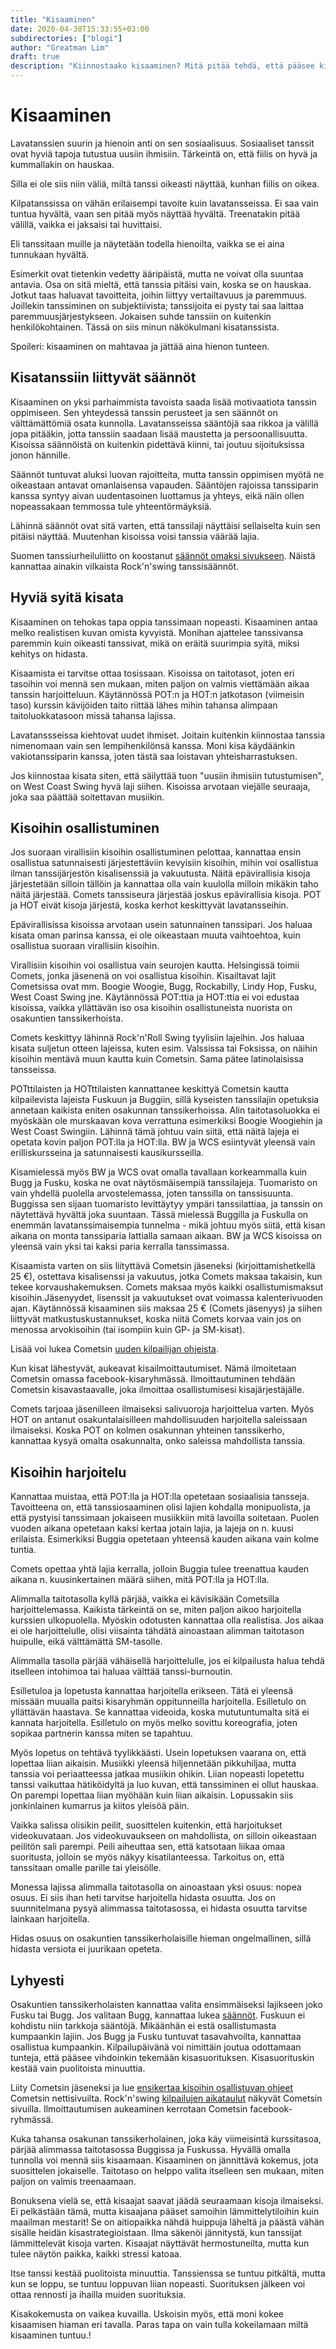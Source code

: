 ```yaml
---
title: "Kisaaminen"
date: 2020-04-30T15:33:55+03:00
subdirectories: ["blogi"]
author: "Greatman Lim"
draft: true
description: "Kiinnostaako kisaaminen? Mitä pitää tehdä, että pääsee kisaamaan ja minkälaista se on."
---
```

# Kisaaminen

Lavatanssien suurin ja hienoin anti on sen sosiaalisuus. Sosiaaliset tanssit ovat hyviä tapoja tutustua uusiin ihmisiin. Tärkeintä on, että fiilis on hyvä ja kummallakin on hauskaa.

Silla ei ole siis niin väliä, miltä tanssi oikeasti näyttää, kunhan fiilis on oikea.

Kilpatanssissa on vähän erilaisempi tavoite kuin lavatansseissa. Ei saa vain tuntua hyvältä, vaan sen pitää myös näyttää hyvältä. Treenatakin pitää välillä, vaikka ei jaksaisi tai huvittaisi.

Eli tanssitaan muille ja näytetään todella hienoilta, vaikka se ei aina tunnukaan hyvältä.

Esimerkit ovat tietenkin vedetty ääripäistä, mutta ne voivat olla suuntaa antavia. Osa on sitä mieltä, että tanssia pitäisi vain, koska se on hauskaa. Jotkut taas haluavat tavoitteita, joihin liittyy vertailtavuus ja paremmuus. Joillekin tanssiminen on subjektiivista; tanssijoita ei pysty tai saa laittaa paremmuusjärjestykseen. Jokaisen suhde tanssiin on kuitenkin henkilökohtainen. Tässä on siis minun näkökulmani kisatanssista.

Spoileri: kisaaminen on mahtavaa ja jättää aina hienon tunteen.

## Kisatanssiin liittyvät säännöt
Kisaaminen on yksi parhaimmista tavoista saada lisää motivaatiota tanssin oppimiseen. Sen yhteydessä tanssin perusteet ja sen säännöt on välttämättömiä osata kunnolla. Lavatansseissa sääntöjä saa rikkoa ja välillä jopa pitääkin, jotta tanssiin saadaan lisää maustetta ja persoonallisuutta. Kisoissa säännöistä on kuitenkin pidettävä kiinni, tai joutuu sijoituksissa jonon hännille.

Säännöt tuntuvat aluksi luovan rajoitteita, mutta tanssin oppimisen myötä ne oikeastaan antavat omanlaisensa vapauden. Sääntöjen rajoissa tanssiparin kanssa syntyy aivan uudentasoinen luottamus ja yhteys, eikä näin ollen nopeassakaan temmossa tule yhteentörmäyksiä.

Lähinnä säännöt ovat sitä varten, että tanssilaji näyttäisi sellaiselta kuin sen pitäisi näyttää. Muutenhan kisoissa voisi tanssia väärää lajia.

Suomen tanssiurheiluliitto on koostanut [säännöt omaksi sivukseen](]https://www.dancesport.fi/toiminta/kilpailutoiminta/kilpailusaannot-ja-ohjeet/). Näistä kannattaa ainakin vilkaista Rock'n'swing tanssisäännöt. 

## Hyviä syitä kisata
Kisaaminen on tehokas tapa oppia tanssimaan nopeasti. Kisaaminen antaa melko realistisen kuvan omista kyvyistä. Monihan ajattelee tanssivansa paremmin kuin oikeasti tanssivat, mikä on eräitä suurimpia syitä, miksi kehitys on hidasta.

Kisaamista ei tarvitse ottaa tosissaan. Kisoissa on taitotasot, joten eri tasoihin voi mennä sen mukaan, miten paljon on valmis viettämään aikaa tanssin harjoitteluun. Käytännössä POT:n ja HOT:n jatkotason (viimeisin taso) kurssin kävijöiden taito riittää lähes mihin tahansa alimpaan taitoluokkatasoon missä tahansa lajissa.

Lavatanssseissa kiehtovat uudet ihmiset. Joitain kuitenkin kiinnostaa tanssia nimenomaan vain sen lempihenkilönsä kanssa. Moni kisa käydäänkin vakiotanssiparin kanssa, joten tästä saa loistavan yhteisharrastuksen.

Jos kiinnostaa kisata siten, että säilyttää tuon "uusiin ihmisiin tutustumisen", on West Coast Swing hyvä laji siihen. Kisoissa arvotaan viejälle seuraaja, joka saa päättää soitettavan musiikin.

## Kisoihin osallistuminen
Jos suoraan virallisiin kisoihin osallistuminen pelottaa, kannattaa ensin osallistua satunnaisesti järjestettäviin kevyisiin kisoihin, mihin voi osallistua ilman tanssijärjestön kisalisenssiä ja vakuutusta. Näitä epävirallisia kisoja järjestetään silloin tällöin ja kannattaa olla vain kuulolla milloin mikäkin taho näitä järjestää. Comets tanssiseura järjestää joskus epävirallisia kisoja. POT ja HOT eivät kisoja järjestä, koska kerhot keskittyvät lavatansseihin.

Epävirallisissa kisoissa arvotaan usein satunnainen tanssipari. Jos haluaa kisata oman parinsa kanssa, ei ole oikeastaan muuta vaihtoehtoa, kuin osallistua suoraan virallisiin kisoihin.

Virallisiin kisoihin voi osallistua vain seurojen kautta. Helsingissä toimii Comets, jonka jäsenenä on voi osallistua kisoihin. Kisailtavat lajit Cometsissa ovat mm. Boogie Woogie, Bugg, Rockabilly, Lindy Hop, Fusku, West Coast Swing jne. Käytännössä POT:ttia ja HOT:ttia ei voi edustaa kisoissa, vaikka yllättävän iso osa kisoihin osallistuneista nuorista on osakuntien tanssikerhoista.

Comets keskittyy lähinnä Rock'n'Roll Swing tyylisiin lajeihin. Jos haluaa kisata suljetun otteen lajeissa, kuten esim. Valssissa tai Foksissa, on näihin kisoihin mentävä muun kautta kuin Cometsin. Sama pätee latinolaisissa tansseissa.

POTttilaisten ja HOTttilaisten kannattanee keskittyä Cometsin kautta kilpailevista lajeista Fuskuun ja Buggiin, sillä kyseisten tanssilajin opetuksia annetaan kaikista eniten osakunnan tanssikerhoissa. Alin taitotasoluokka ei myöskään ole murskaavan kova verrattuna esimerkiksi Boogie Woogiehin ja West Coast Swingiin. Lähinnä tämä johtuu vain siitä, että näitä lajeja ei opetata kovin paljon POT:lla ja HOT:lla. BW ja WCS esiintyvät yleensä vain erilliskursseina ja satunnaisesti kausikursseilla.

Kisamielessä myös BW ja WCS ovat omalla tavallaan korkeammalla kuin Bugg ja Fusku, koska ne ovat näytösmäisempiä tanssilajeja. Tuomaristo on vain yhdellä puolella arvostelemassa, joten tanssilla on tanssisuunta. Buggissa sen sijaan tuomaristo levittäytyy ympäri tanssilattiaa, ja tanssin on näytettävä hyvältä joka suuntaan. Tässä mielessä Buggilla ja Fuskulla on enemmän lavatanssimaisempia tunnelma - mikä johtuu myös siitä, että kisan aikana on monta tanssiparia lattialla samaan aikaan. BW ja WCS kisoissa on yleensä vain yksi tai kaksi paria kerralla tanssimassa.

Kisaamista varten on siis liityttävä Cometsin jäseneksi (kirjoittamishetkellä 25 €), ostettava kisalisenssi ja vakuutus, jotka Comets maksaa takaisin, kun tekee korvaushakemuksen. Comets maksaa myös kaikki osallistumismaksut kisoihin.Jäsenyydet, lisenssit ja vakuutukset ovat voimassa kalenterivuoden ajan. Käytännössä kisaaminen siis maksaa 25 € (Comets jäsenyys) ja siihen liittyvät matkustuskustannukset, koska niitä Comets korvaa vain jos on menossa arvokisoihin (tai isompiin kuin GP- ja SM-kisat).

Lisää voi lukea Cometsin [uuden kilpailijan ohjeista](https://www.comets.fi/osallistu-kilpailuihin/rock-ja-swing-tanssikilpailut/uuden-kilpailijan-ohjeet/).

Kun kisat lähestyvät, aukeavat kisailmoittautumiset. Nämä ilmoitetaan Cometsin omassa facebook-kisaryhmässä. Ilmoittautuminen tehdään Cometsin kisavastaavalle, joka ilmoittaa osallistumisesi kisajärjestäjälle.

Comets tarjoaa jäsenilleen ilmaiseksi salivuoroja harjoittelua varten. Myös HOT on antanut osakuntalaisilleen mahdollisuuden harjoitella saleissaan ilmaiseksi. Koska POT on kolmen osakunnan yhteinen tanssikerho, kannattaa kysyä omalta osakunnalta, onko saleissa mahdollista tanssia.

## Kisoihin harjoitelu
Kannattaa muistaa, että POT:lla ja HOT:lla opetetaan sosiaalisia tansseja. Tavoitteena on, että tanssiosaaminen olisi lajien kohdalla monipuolista, ja että pystyisi tanssimaan jokaiseen musiikkiin mitä lavoilla soitetaan. Puolen vuoden aikana opetetaan kaksi kertaa jotain lajia, ja lajeja on n. kuusi erilaista. Esimerkiksi Buggia opetetaan yhteensä kauden aikana vain kolme tuntia.

Comets opettaa yhtä lajia kerralla, jolloin Buggia tulee treenattua kauden aikana n. kuusinkertainen määrä siihen, mitä POT:lla ja HOT:lla.

Alimmalla taitotasolla kyllä pärjää, vaikka ei kävisikään Cometsilla harjoittelemassa. Kaikista tärkeintä on se, miten paljon aikoo harjoitella kurssien ulkopuolella. Myöskin odotusten kannattaa olla realistisa. Jos aikaa ei ole harjoittelulle, olisi viisainta tähdätä ainoastaan alimman taitotason huipulle, eikä välttämättä SM-tasolle.

Alimmalla tasolla pärjää vähäisellä harjoittelulle, jos ei kilpailusta halua tehdä itselleen intohimoa tai haluaa välttää tanssi-burnoutin.

Esilletuloa ja lopetusta kannattaa harjoitella erikseen. Tätä ei yleensä missään muualla paitsi kisaryhmän oppitunneilla harjoitella. Esilletulo on yllättävän haastava. Se kannattaa videoida, koska mututuntumalta sitä ei kannata harjoitella. Esilletulo on myös melko sovittu koreografia, joten sopikaa partnerin kanssa miten se tapahtuu.

Myös lopetus on tehtävä tyylikkäästi. Usein lopetuksen vaarana on, että lopettaa liian aikaisin. Musiikki yleensä hiljennetään pikkuhiljaa, mutta tanssia voi periaatteessa jatkaa musiikin ohikin. Liian nopeasti lopetettu tanssi vaikuttaa hätiköidyltä ja luo kuvan, että tanssiminen ei ollut hauskaa. On parempi lopettaa liian myöhään kuin liian aikaisin. Lopussakin siis jonkinlainen kumarrus ja kiitos yleisöä päin.

Vaikka salissa olisikin peilit, suosittelen kuitenkin, että harjoitukset videokuvataan. Jos videokuvaukseen on mahdollista, on silloin oikeastaan peilitön sali parempi. Peili aiheuttaa sen, että katsotaan liikaa omaa suoritusta, jolloin se myös näkyy kisatilanteessa. Tarkoitus on, että tanssitaan omalle parille tai yleisölle.

Monessa lajissa alimmalla taitotasolla on ainoastaan yksi osuus: nopea osuus. Ei siis ihan heti tarvitse harjoitella hidasta osuutta. Jos on suunnitelmana pysyä alimmassa taitotasossa, ei hidasta osuutta tarvitse lainkaan harjoitella.

Hidas osuus on osakuntien tanssikerholaisille hieman ongelmallinen, sillä hidasta versiota ei juurikaan opeteta.

## Lyhyesti
Osakuntien tanssikerholaisten kannattaa valita ensimmäiseksi lajikseen joko Fusku tai Bugg. Jos valitaan Bugg, kannattaa lukea [säännöt](https://www.dancesport.fi/wp-content/uploads/2019/07/RS-s%c3%a4%c3%a4nn%c3%b6t_8.2019.pdf). Fuskuun ei kohdistu niin tarkkoja sääntöjä. Mikäänhän ei estä osallistumasta kumpaankin lajiin. Jos Bugg ja Fusku tuntuvat tasavahvoilta, kannattaa osallistua kumpaankin. Kilpailupäivänä voi nimittäin joutua odottamaan tunteja, että pääsee vihdoinkin tekemään kisasuorituksen. Kisasuorituskin kestää vain puolitoista minuuttia.

Liity Cometsin jäseneksi ja lue [ensikertaa kisoihin osallistuvan ohjeet](https://www.comets.fi/osallistu-kilpailuihin/rock-ja-swing-tanssikilpailut/uuden-kilpailijan-ohjeet/) Cometsin nettisivuilta. Rock'n'swing [kilpailujen aikataulut](https://www.comets.fi/osallistu-kilpailuihin/rock-ja-swing-tanssikilpailut/kilpailut-suomessa/) näkyvät Cometsin sivuilla. Ilmoittautumisen aukeaminen kerrotaan Cometsin facebook-ryhmässä.

Kuka tahansa osakunan tanssikerholainen, joka käy viimeisintä kurssitasoa, pärjää alimmassa taitotasossa Buggissa ja Fuskussa. Hyvällä omalla tunnolla voi mennä siis kisaamaan. Kisaaminen on jännittävä kokemus, jota suosittelen jokaiselle. Taitotaso on helppo valita itselleen sen mukaan, miten paljon on valmis treenaamaan.

Bonuksena vielä se, että kisaajat saavat jäädä seuraamaan kisoja ilmaiseksi. Ei pelkästään tämä, mutta kisaajana pääset samoihin lämmittelytiloihin kuin maailman mestarit! Se on aitiopaikka nähdä huippuja läheltä ja päästä vähän sisälle heidän kisastrategioistaan. Ilma säkenöi jännitystä, kun tanssijat lämmittelevät kisoja varten. Kisaajat näyttävät hermostuneilta, mutta kun tulee näytön paikka, kaikki stressi katoaa.

Itse tanssi kestää puolitoista minuuttia. Tanssienssa se tuntuu pitkältä, mutta kun se loppu, se tuntuu loppuvan liian nopeasti. Suorituksen jälkeen voi ottaa rennosti ja ihailla muiden suorituksia.

Kisakokemusta on vaikea kuvailla. Uskoisin myös, että moni kokee kisaamisen hiaman eri tavalla. Paras tapa on vain tulla kokeilamaan miltä kisaaminen tuntuu.!
